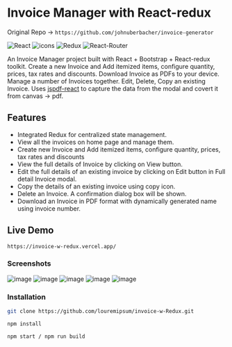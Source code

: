 # Invoice Manager with React-redux

Original Repo -> `https://github.com/johnuberbacher/invoice-generator`

![React](https://img.shields.io/badge/react-%2320232a.svg?style=for-the-badge&logo=react&logoColor=%2361DAFB) ![icons](https://img.shields.io/badge/bootstrap-%23563D7C.svg?style=for-the-badge&logo=bootstrap&logoColor=white) ![Redux](https://img.shields.io/badge/Redux-593D88?style=for-the-badge&logo=redux&logoColor=white) ![React-Router](https://img.shields.io/badge/React_Router-CA4245?style=for-the-badge&logo=react-router&logoColor=white)

An Invoice Manager project built with React + Bootstrap + React-redux toolkit. Create a new Invoice and Add itemized items, configure quantity, prices, tax rates and discounts. Download Invoice as PDFs to your device. Manage a number of Invoices together. Edit, Delete, Copy an existing Invoice. Uses [jspdf-react](https://www.npmjs.com/package/jspdf-react) to capture the data from the modal and covert it from canvas -> pdf.

## Features

* Integrated Redux for centralized state management.
* View all the invoices on home page and manage them.
* Create new Invoice and Add itemized items, configure quantity, prices, tax rates and discounts
* View the full details of Invoice by clicking on View button.
* Edit the full details of an existing invoice by clicking on Edit button in Full detail Invoice modal.
* Copy the details of an existing invoice using copy icon.
* Delete an Invoice. A confirmation dialog box will be shown.
* Download an Invoice in PDF format with dynamically generated name using invoice number.

## Live Demo

`https://invoice-w-redux.vercel.app/`

### Screenshots

![image](https://github.com/johnuberbacher/invoice-generator/assets/72456774/9695fa37-5786-486a-86b0-20119561cbd8)
![image](https://github.com/johnuberbacher/invoice-generator/assets/72456774/cf4caf91-fd6f-43e8-9559-07188edd0465)
![image](https://github.com/johnuberbacher/invoice-generator/assets/72456774/9a9aaba4-4f62-4a76-a44d-d5d8d0d2d084)
![image](https://github.com/johnuberbacher/invoice-generator/assets/72456774/da05c178-7b8c-4da5-a8f2-f387a56e49ab)
![image](https://github.com/johnuberbacher/invoice-generator/assets/72456774/624c621b-d711-4b99-bad3-30094b6cb938)

### Installation

```bash
git clone https://github.com/louremipsum/invoice-w-Redux.git

npm install

npm start / npm run build
```
